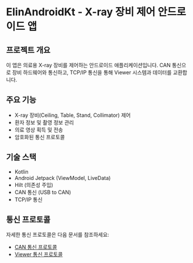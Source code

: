 # ElinAndroidKt - X-ray 장비 제어 안드로이드 앱

## 프로젝트 개요
이 앱은 의료용 X-ray 장비를 제어하는 안드로이드 애플리케이션입니다. CAN 통신으로 장비 하드웨어와 통신하고, TCP/IP 통신을 통해 Viewer 시스템과 데이터를 교환합니다.

## 주요 기능
- X-ray 장비(Ceiling, Table, Stand, Collimator) 제어
- 환자 정보 및 촬영 정보 관리
- 의료 영상 획득 및 전송
- 암호화된 통신 프로토콜

## 기술 스택
- Kotlin
- Android Jetpack (ViewModel, LiveData)
- Hilt (의존성 주입)
- CAN 통신 (USB to CAN)
- TCP/IP 통신

## 통신 프로토콜
자세한 통신 프로토콜은 다음 문서를 참조하세요:
- [CAN 통신 프로토콜](docs/CAN_Protocol.md)
- [Viewer 통신 프로토콜](docs/Viewer_Communication.md)
